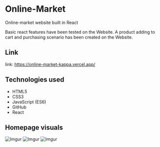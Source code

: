 # Online-Market
 Online-market website built in React


Basic react features have been tested on the Website. A product adding to cart and purchasing scenario has been created on the Website.

## Link

 link: https://online-market-kappa.vercel.app/


## Technologies used


* HTML5
* CSS3
* JavaScript (ES6)
* GitHub
* React




## Homepage visuals


![Imgur](https://i.imgur.com/4zJZpp8.png)
![Imgur](https://i.imgur.com/k1AK8XI.png)
![Imgur](https://i.imgur.com/6bV0ku1.png)


